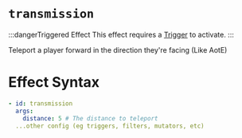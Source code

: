 # `transmission`
:::dangerTriggered Effect
This effect requires a [Trigger](https://plugins.auxilor.io/effects/all-triggers) to activate.
:::

Teleport a player forward in the direction they're facing (Like AotE)

# Effect Syntax
```yaml
- id: transmission
  args:
    distance: 5 # The distance to teleport
  ...other config (eg triggers, filters, mutators, etc)
```
